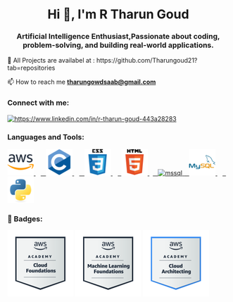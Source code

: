 <h1 align="center">Hi 👋, I'm R Tharun Goud</h1>
<h3 align="center">Artificial Intelligence Enthusiast,Passionate about coding, problem-solving, and building real-world applications.</h3>
 💼 All Projects are availabel at : https://github.com/Tharungoud21?tab=repositories<br>
 
 📫 How to reach me **tharungowdsaab@gmail.com**

<h3 align="left">Connect with me:</h3>
<p align="left">
<a href="https://linkedin.com/in/https://www.linkedin.com/in/r-tharun-goud-443a28283" target="blank"><img align="center" src="https://raw.githubusercontent.com/rahuldkjain/github-profile-readme-generator/master/src/images/icons/Social/linked-in-alt.svg" alt="https://www.linkedin.com/in/r-tharun-goud-443a28283" height="30" width="40" /></a>
</p>

<h3 align="left">Languages and Tools:</h3>
<p align="left"> <a href="https://aws.amazon.com" target="_blank" rel="noreferrer">   <img src="https://raw.githubusercontent.com/devicons/devicon/master/icons/amazonwebservices/amazonwebservices-original-wordmark.svg" alt="aws" width="60" height="60"/> </a> &nbsp;&nbsp; <a href="https://www.cprogramming.com/" target="_blank" rel="noreferrer">&nbsp;&nbsp; <img src="https://raw.githubusercontent.com/devicons/devicon/master/icons/c/c-original.svg" alt="c" width="60" height="60"/> </a> &nbsp; &nbsp;<a href="https://www.w3schools.com/css/" target="_blank" rel="noreferrer"> &nbsp;&nbsp;<img src="https://raw.githubusercontent.com/devicons/devicon/master/icons/css3/css3-original-wordmark.svg" alt="css3" width="60" height="60"/> </a>&nbsp;&nbsp; <a href="https://www.w3.org/html/" target="_blank" rel="noreferrer"> &nbsp;&nbsp;<img src="https://raw.githubusercontent.com/devicons/devicon/master/icons/html5/html5-original-wordmark.svg" alt="html5" width="60" height="60"/> </a> &nbsp;&nbsp;<a href="https://www.microsoft.com/en-us/sql-server" target="_blank" rel="noreferrer"> &nbsp;&nbsp;<img src="https://www.svgrepo.com/show/303229/microsoft-sql-server-logo.svg" alt="mssql" width="60" height="60"/> </a> <a href="https://www.mysql.com/" target="_blank" rel="noreferrer">&nbsp;&nbsp; <img src="https://raw.githubusercontent.com/devicons/devicon/master/icons/mysql/mysql-original-wordmark.svg" alt="mysql" width="60" height="60"/> </a>&nbsp;&nbsp; <a href="https://www.python.org" target="_blank" rel="noreferrer">&nbsp;&nbsp; <img src="https://raw.githubusercontent.com/devicons/devicon/master/icons/python/python-original.svg" alt="python" width="60" height="60"/> </a> </p>

<h3 align="left">🏅 Badges:</h3>

<img src="https://github.com/Tharungoud21/My_Badges/blob/main/aws-academy-graduate-aws-academy-cloud-foundations.png" alt="python" width="150" height="150"/> <img src="https://github.com/Tharungoud21/My_Badges/blob/main/aws-academy-graduate-aws-academy-machine-learning-foundations.png" alt="python" width="150" height="150"/> <img src="https://github.com/Tharungoud21/My_Badges/blob/main/aws-academy-graduate-aws-academy-cloud-architecting.png" alt="python" width="150" height="150" /> </a> </p>

